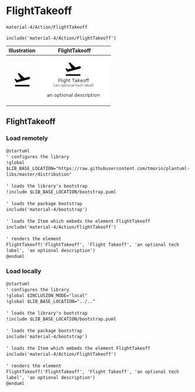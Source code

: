 # FlightTakeoff


```text
material-4/Action/FlightTakeoff
```

```text
include('material-4/Action/FlightTakeoff')
```



| Illustration | FlightTakeoff |
| :---: | :---: |
| ![illustration for Illustration](../../material-4/Action/FlightTakeoff.png) | ![illustration for FlightTakeoff](../../material-4/Action/FlightTakeoff.Local.png) |




## FlightTakeoff

### Load remotely
```plantuml
@startuml
' configures the library
!global $LIB_BASE_LOCATION="https://raw.githubusercontent.com/tmorin/plantuml-libs/master/distribution"

' loads the library's bootstrap
!include $LIB_BASE_LOCATION/bootstrap.puml

' loads the package bootstrap
include('material-4/bootstrap')

' loads the Item which embeds the element FlightTakeoff
include('material-4/Action/FlightTakeoff')

' renders the element
FlightTakeoff('FlightTakeoff', 'Flight Takeoff', 'an optional tech label', 'an optional description')
@enduml
```

### Load locally
```plantuml
@startuml
' configures the library
!global $INCLUSION_MODE="local"
!global $LIB_BASE_LOCATION="../.."

' loads the library's bootstrap
!include $LIB_BASE_LOCATION/bootstrap.puml

' loads the package bootstrap
include('material-4/bootstrap')

' loads the Item which embeds the element FlightTakeoff
include('material-4/Action/FlightTakeoff')

' renders the element
FlightTakeoff('FlightTakeoff', 'Flight Takeoff', 'an optional tech label', 'an optional description')
@enduml
```

